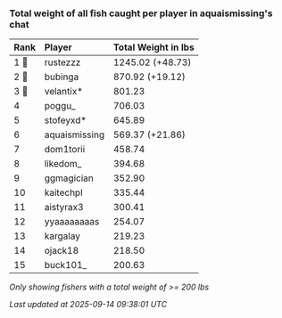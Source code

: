 ### Total weight of all fish caught per player in aquaismissing's chat

| Rank  | Player        | Total Weight in lbs |
|:------|:--------------|:--------------------|
| 1 🥇  | rustezzz      | 1245.02 (+48.73)    |
| 2 🥈  | bubinga       | 870.92 (+19.12)     |
| 3 🥉  | velantix*     | 801.23              |
| 4     | poggu_        | 706.03              |
| 5     | stofeyxd*     | 645.89              |
| 6     | aquaismissing | 569.37 (+21.86)     |
| 7     | dom1torii     | 458.74              |
| 8     | likedom_      | 394.68              |
| 9     | ggmagician    | 352.90              |
| 10    | kaitechpl     | 335.44              |
| 11    | aistyrax3     | 300.41              |
| 12    | yyaaaaaaaas   | 254.07              |
| 13    | kargalay      | 219.23              |
| 14    | ojack18       | 218.50              |
| 15    | buck101_      | 200.63              |

_Only showing fishers with a total weight of >= 200 lbs_

_Last updated at 2025-09-14 09:38:01 UTC_